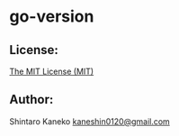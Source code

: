 # go-version


## License:

[The MIT License (MIT)](http://kaneshin.mit-license.org/)

## Author:

Shintaro Kaneko <kaneshin0120@gmail.com>

